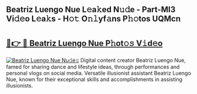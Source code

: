 ## Beatriz Luengo Nue L𝚎a𝚔ed N𝚞𝚍e - Part-MI3 Vi𝚍𝚎o L𝚎a𝚔s - H𝚘𝚝 O𝚗𝚕yf𝚊ns P𝚑𝚘tos UQMcn

# <h2><a href="http://kf1q6h1.oniu.top/?m=Beatriz+Luengo+Nue">🔗👉 🔴 Beatriz Luengo Nue P𝚑ot𝚘𝚜 V𝚒d𝚎o</a></h2>

[![Beatriz Luengo Nue Nu𝚍e𝚜](https://i.imgur.com/0qMVB7G.gif)](http://kf1q6h1.oniu.top/?m=Beatriz+Luengo+Nue)
Digital content creator Beatriz Luengo Nue, famed for sharing dance and lifestyle ideas, through performances and personal vlogs on social media. Versatile illusionist assistant Beatriz Luengo Nue, known for their exceptional skills and accomplishments in assisting illusionists.  
